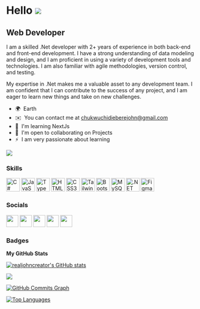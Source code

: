 Hello ![](https://user-images.githubusercontent.com/18350557/176309783-0785949b-9127-417c-8b55-ab5a4333674e.gif)
============================================================================================================================

Web Developer
-------------

I am a skilled .Net developer with 2+ years of experience in both back-end and front-end development. I have a strong understanding of data modeling and design, and I am proficient in using a variety of development tools and technologies. I am also familiar with agile methodologies, version control, and testing.

My expertise in .Net makes me a valuable asset to any development team. I am confident that I can contribute to the success of any project, and I am eager to learn new things and take on new challenges.

* 🌍  Earth
* ✉️  You can contact me at [chukwuchidieberejohn@gmail.com](mailto:chukwuchidieberejohn@gmail.com)
* 🧠  I'm learning NextJs
* 🤝  I'm open to collaborating on Projects
* ⚡  I am very passionate about learning

<a href="https://www.twitter.com/realjohncreator" target="_blank" rel="noreferrer"><img
src="https://img.shields.io/twitter/follow/realjohncreator?logo=twitter&style=for-the-badge&color=0891b2&labelColor=1c1917"
/></a>

### Skills


<p align="left">
<a href="https://docs.microsoft.com/en-us/dotnet/csharp/" target="_blank" rel="noreferrer"><img src="https://raw.githubusercontent.com/danielcranney/readme-generator/main/public/icons/skills/csharp-colored.svg" width="36" height="36" alt="C#" /></a>
<a href="https://developer.mozilla.org/en-US/docs/Web/JavaScript" target="_blank" rel="noreferrer"><img src="https://raw.githubusercontent.com/danielcranney/readme-generator/main/public/icons/skills/javascript-colored.svg" width="36" height="36" alt="JavaScript" /></a>
<a href="https://www.typescriptlang.org/" target="_blank" rel="noreferrer"><img src="https://raw.githubusercontent.com/danielcranney/readme-generator/main/public/icons/skills/typescript-colored.svg" width="36" height="36" alt="TypeScript" /></a>
<a href="https://developer.mozilla.org/en-US/docs/Glossary/HTML5" target="_blank" rel="noreferrer"><img src="https://raw.githubusercontent.com/danielcranney/readme-generator/main/public/icons/skills/html5-colored.svg" width="36" height="36" alt="HTML5" /></a>
<a href="https://www.w3.org/TR/CSS/#css" target="_blank" rel="noreferrer"><img src="https://raw.githubusercontent.com/danielcranney/readme-generator/main/public/icons/skills/css3-colored.svg" width="36" height="36" alt="CSS3" /></a>
<a href="https://tailwindcss.com/" target="_blank" rel="noreferrer"><img src="https://raw.githubusercontent.com/danielcranney/readme-generator/main/public/icons/skills/tailwindcss-colored.svg" width="36" height="36" alt="TailwindCSS" /></a>
<a href="https://getbootstrap.com/" target="_blank" rel="noreferrer"><img src="https://raw.githubusercontent.com/danielcranney/readme-generator/main/public/icons/skills/bootstrap-colored.svg" width="36" height="36" alt="Bootstrap" /></a>
<a href="https://www.mysql.com/" target="_blank" rel="noreferrer"><img src="https://raw.githubusercontent.com/danielcranney/readme-generator/main/public/icons/skills/mysql-colored.svg" width="36" height="36" alt="MySQL" /></a>
<a href="https://dotnet.microsoft.com/en-us/" target="_blank" rel="noreferrer"><img src="https://raw.githubusercontent.com/danielcranney/readme-generator/main/public/icons/skills/dot-net-colored.svg" width="36" height="36" alt=".NET" /></a>
<a href="https://www.figma.com/" target="_blank" rel="noreferrer"><img src="https://raw.githubusercontent.com/danielcranney/readme-generator/main/public/icons/skills/figma-colored.svg" width="36" height="36" alt="Figma" /></a>
</p>


### Socials

<p align="left"> <a href="https://www.github.com/realjohncreator" target="_blank" rel="noreferrer"><img src="https://raw.githubusercontent.com/danielcranney/readme-generator/main/public/icons/socials/github-dark.svg" width="32" height="32" /></a> <a href="https://www.linkedin.com/in/chukwu-chidiebere-662a761a9/" target="_blank" rel="noreferrer"><img src="https://raw.githubusercontent.com/danielcranney/readme-generator/main/public/icons/socials/linkedin.svg" width="32" height="32" /></a> <a href="http://www.medium.com/@johndivinesmart" target="_blank" rel="noreferrer"><img src="https://raw.githubusercontent.com/danielcranney/readme-generator/main/public/icons/socials/medium-dark.svg" width="32" height="32" /></a> <a href="https://www.stackoverflow.com/users/14086730/chidiebere" target="_blank" rel="noreferrer"><img src="https://raw.githubusercontent.com/danielcranney/readme-generator/main/public/icons/socials/stackoverflow.svg" width="32" height="32" /></a> <a href="https://www.twitter.com/realjohncreator" target="_blank" rel="noreferrer"><img src="https://raw.githubusercontent.com/danielcranney/readme-generator/main/public/icons/socials/twitter.svg" width="32" height="32" /></a></p>

### Badges

<b>My GitHub Stats</b>

<a href="http://www.github.com/realjohncreator"><img src="https://github-readme-stats.vercel.app/api?username=realjohncreator&show_icons=true&hide=&count_private=true&title_color=0891b2&text_color=ffffff&icon_color=0891b2&bg_color=1c1917&hide_border=true&show_icons=true" alt="realjohncreator's GitHub stats" /></a>

<a href="http://www.github.com/realjohncreator"><img src="https://github-readme-streak-stats.herokuapp.com/?user=realjohncreator&stroke=ffffff&background=1c1917&ring=0891b2&fire=0891b2&currStreakNum=ffffff&currStreakLabel=0891b2&sideNums=ffffff&sideLabels=ffffff&dates=ffffff&hide_border=true" /></a>

<a href="http://www.github.com/realjohncreator"><img src="https://github-readme-activity-graph.cyclic.app/graph?username=realjohncreator&bg_color=1c1917&color=ffffff&line=0891b2&point=ffffff&area_color=1c1917&area=true&hide_border=true&custom_title=GitHub%20Commits%20Graph" alt="GitHub Commits Graph" /></a>

<a href="https://github.com/realjohncreator" align="left"><img src="https://github-readme-stats.vercel.app/api/top-langs/?username=realjohncreator&langs_count=10&title_color=0891b2&text_color=ffffff&icon_color=0891b2&bg_color=1c1917&hide_border=true&locale=en&custom_title=Top%20%Languages" alt="Top Languages" /></a>
